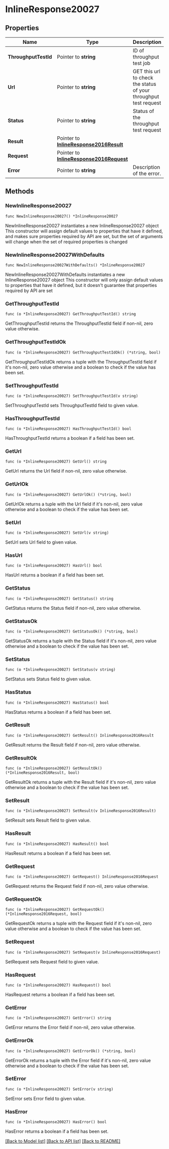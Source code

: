 # InlineResponse20027

## Properties

Name | Type | Description | Notes
------------ | ------------- | ------------- | -------------
**ThroughputTestId** | Pointer to **string** | ID of throughput test job | [optional] 
**Url** | Pointer to **string** | GET this url to check the status of your throughput test request | [optional] 
**Status** | Pointer to **string** | Status of the throughput test request | [optional] 
**Result** | Pointer to [**InlineResponse2016Result**](InlineResponse2016Result.md) |  | [optional] 
**Request** | Pointer to [**InlineResponse2016Request**](InlineResponse2016Request.md) |  | [optional] 
**Error** | Pointer to **string** | Description of the error. | [optional] 

## Methods

### NewInlineResponse20027

`func NewInlineResponse20027() *InlineResponse20027`

NewInlineResponse20027 instantiates a new InlineResponse20027 object
This constructor will assign default values to properties that have it defined,
and makes sure properties required by API are set, but the set of arguments
will change when the set of required properties is changed

### NewInlineResponse20027WithDefaults

`func NewInlineResponse20027WithDefaults() *InlineResponse20027`

NewInlineResponse20027WithDefaults instantiates a new InlineResponse20027 object
This constructor will only assign default values to properties that have it defined,
but it doesn't guarantee that properties required by API are set

### GetThroughputTestId

`func (o *InlineResponse20027) GetThroughputTestId() string`

GetThroughputTestId returns the ThroughputTestId field if non-nil, zero value otherwise.

### GetThroughputTestIdOk

`func (o *InlineResponse20027) GetThroughputTestIdOk() (*string, bool)`

GetThroughputTestIdOk returns a tuple with the ThroughputTestId field if it's non-nil, zero value otherwise
and a boolean to check if the value has been set.

### SetThroughputTestId

`func (o *InlineResponse20027) SetThroughputTestId(v string)`

SetThroughputTestId sets ThroughputTestId field to given value.

### HasThroughputTestId

`func (o *InlineResponse20027) HasThroughputTestId() bool`

HasThroughputTestId returns a boolean if a field has been set.

### GetUrl

`func (o *InlineResponse20027) GetUrl() string`

GetUrl returns the Url field if non-nil, zero value otherwise.

### GetUrlOk

`func (o *InlineResponse20027) GetUrlOk() (*string, bool)`

GetUrlOk returns a tuple with the Url field if it's non-nil, zero value otherwise
and a boolean to check if the value has been set.

### SetUrl

`func (o *InlineResponse20027) SetUrl(v string)`

SetUrl sets Url field to given value.

### HasUrl

`func (o *InlineResponse20027) HasUrl() bool`

HasUrl returns a boolean if a field has been set.

### GetStatus

`func (o *InlineResponse20027) GetStatus() string`

GetStatus returns the Status field if non-nil, zero value otherwise.

### GetStatusOk

`func (o *InlineResponse20027) GetStatusOk() (*string, bool)`

GetStatusOk returns a tuple with the Status field if it's non-nil, zero value otherwise
and a boolean to check if the value has been set.

### SetStatus

`func (o *InlineResponse20027) SetStatus(v string)`

SetStatus sets Status field to given value.

### HasStatus

`func (o *InlineResponse20027) HasStatus() bool`

HasStatus returns a boolean if a field has been set.

### GetResult

`func (o *InlineResponse20027) GetResult() InlineResponse2016Result`

GetResult returns the Result field if non-nil, zero value otherwise.

### GetResultOk

`func (o *InlineResponse20027) GetResultOk() (*InlineResponse2016Result, bool)`

GetResultOk returns a tuple with the Result field if it's non-nil, zero value otherwise
and a boolean to check if the value has been set.

### SetResult

`func (o *InlineResponse20027) SetResult(v InlineResponse2016Result)`

SetResult sets Result field to given value.

### HasResult

`func (o *InlineResponse20027) HasResult() bool`

HasResult returns a boolean if a field has been set.

### GetRequest

`func (o *InlineResponse20027) GetRequest() InlineResponse2016Request`

GetRequest returns the Request field if non-nil, zero value otherwise.

### GetRequestOk

`func (o *InlineResponse20027) GetRequestOk() (*InlineResponse2016Request, bool)`

GetRequestOk returns a tuple with the Request field if it's non-nil, zero value otherwise
and a boolean to check if the value has been set.

### SetRequest

`func (o *InlineResponse20027) SetRequest(v InlineResponse2016Request)`

SetRequest sets Request field to given value.

### HasRequest

`func (o *InlineResponse20027) HasRequest() bool`

HasRequest returns a boolean if a field has been set.

### GetError

`func (o *InlineResponse20027) GetError() string`

GetError returns the Error field if non-nil, zero value otherwise.

### GetErrorOk

`func (o *InlineResponse20027) GetErrorOk() (*string, bool)`

GetErrorOk returns a tuple with the Error field if it's non-nil, zero value otherwise
and a boolean to check if the value has been set.

### SetError

`func (o *InlineResponse20027) SetError(v string)`

SetError sets Error field to given value.

### HasError

`func (o *InlineResponse20027) HasError() bool`

HasError returns a boolean if a field has been set.


[[Back to Model list]](../README.md#documentation-for-models) [[Back to API list]](../README.md#documentation-for-api-endpoints) [[Back to README]](../README.md)


